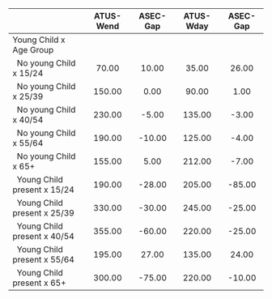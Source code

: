 
|                      |    ATUS-Wend |     ASEC-Gap |    ATUS-Wday |     ASEC-Gap |
| -------------------- | :----------: | :----------: | :----------: | :----------: |
| Young Child x Age Group |              |              |              |              |
| &nbsp;&nbsp;No young Child x 15/24 |        70.00 |        10.00 |        35.00 |        26.00 |
| &nbsp;&nbsp;No young Child x 25/39 |       150.00 |         0.00 |        90.00 |         1.00 |
| &nbsp;&nbsp;No young Child x 40/54 |       230.00 |        -5.00 |       135.00 |        -3.00 |
| &nbsp;&nbsp;No young Child x 55/64 |       190.00 |       -10.00 |       125.00 |        -4.00 |
| &nbsp;&nbsp;No young Child x 65+ |       155.00 |         5.00 |       212.00 |        -7.00 |
| &nbsp;&nbsp;Young Child present x 15/24 |       190.00 |       -28.00 |       205.00 |       -85.00 |
| &nbsp;&nbsp;Young Child present x 25/39 |       330.00 |       -30.00 |       245.00 |       -25.00 |
| &nbsp;&nbsp;Young Child present x 40/54 |       355.00 |       -60.00 |       220.00 |       -25.00 |
| &nbsp;&nbsp;Young Child present x 55/64 |       195.00 |        27.00 |       135.00 |        24.00 |
| &nbsp;&nbsp;Young Child present x 65+ |       300.00 |       -75.00 |       220.00 |       -10.00 |

